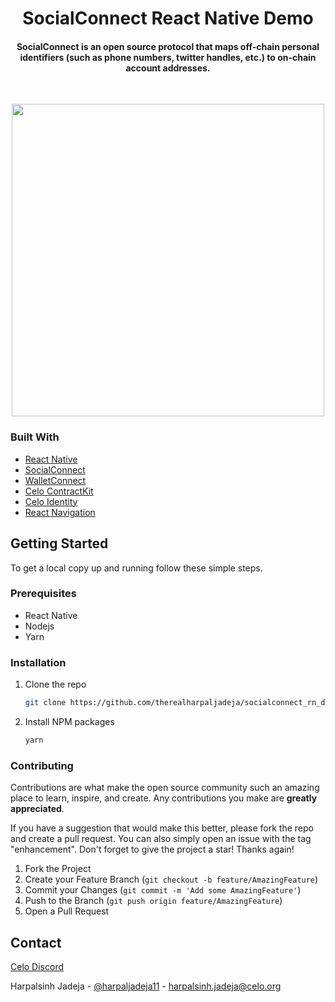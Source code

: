 <h1 align="center">SocialConnect React Native Demo</h1>

<h4 align="center">SocialConnect is an open source protocol that maps off-chain personal identifiers (such as phone numbers, twitter handles, etc.) to on-chain account addresses.</h4>

<br>

<p align="center">
<img src="https://user-images.githubusercontent.com/38040789/217590247-5d7e147f-b09c-4e80-9cdd-3bd64f2ca6b0.gif" height="500">
</p>

### Built With

- [React Native](https://reactnative.dev/)
- [SocialConnect](https://github.com/celo-org/SocialConnect)
- [WalletConnect](https://docs.walletconnect.com/1.0/quick-start/wallets/react-native)
- [Celo ContractKit](https://www.npmjs.com/package/@celo/contractkit)
- [Celo Identity](https://www.npmjs.com/package/@celo/identity)
- [React Navigation](https://reactnavigation.org/)

## Getting Started

To get a local copy up and running follow these simple steps.

### Prerequisites

- React Native
- Nodejs
- Yarn

### Installation

1. Clone the repo

   ```sh
   git clone https://github.com/therealharpaljadeja/socialconnect_rn_demo.git
   ```

2. Install NPM packages

   ```sh
   yarn
   ```

### Contributing

Contributions are what make the open source community such an amazing place to learn, inspire, and create. Any contributions you make are **greatly appreciated**.

If you have a suggestion that would make this better, please fork the repo and create a pull request. You can also simply open an issue with the tag "enhancement".
Don't forget to give the project a star! Thanks again!

1. Fork the Project
2. Create your Feature Branch (`git checkout -b feature/AmazingFeature`)
3. Commit your Changes (`git commit -m 'Add some AmazingFeature'`)
4. Push to the Branch (`git push origin feature/AmazingFeature`)
5. Open a Pull Request

## Contact

[Celo Discord](https://discord.com/invite/6yWMkgM)

Harpalsinh Jadeja - [@harpaljadeja11](https://twitter.com/harpaljadeja11) - harpalsinh.jadeja@celo.org
